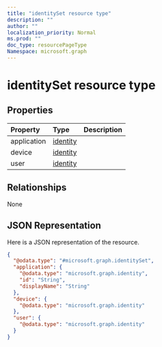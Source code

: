 ```yaml
---
title: "identitySet resource type"
description: ""
author: ""
localization_priority: Normal
ms.prod: ""
doc_type: resourcePageType
Namespace: microsoft.graph
---
```



# identitySet resource type



## Properties
|Property|Type|Description|
|:---|:---|:---|
|application|[identity](../resources/identity.md)||
|device|[identity](../resources/identity.md)||
|user|[identity](../resources/identity.md)||

## Relationships
None

## JSON Representation
Here is a JSON representation of the resource.
<!-- {
  "blockType": "resource",
  "@odata.type": "microsoft.graph.identitySet"
}
-->
``` json
{
  "@odata.type": "#microsoft.graph.identitySet",
  "application": {
    "@odata.type": "microsoft.graph.identity",
    "id": "String",
    "displayName": "String"
  },
  "device": {
    "@odata.type": "microsoft.graph.identity"
  },
  "user": {
    "@odata.type": "microsoft.graph.identity"
  }
}
```

